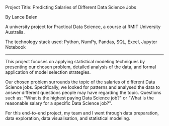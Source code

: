 Project Title: Predicting Salaries of Different Data Science Jobs

By Lance Belen

A university project for Practical Data Science, a course at RMIT University Australia.

The technology stack used: Python, NumPy, Pandas, SQL, Excel, Jupyter Notebook

-------------------------------------------------------------------------------
This project focuses on applying statistical modeling techniques by presenting our chosen problem, detailed analysis of the data, and formal application of model selection strategies.

Our chosen problem surrounds the topic of the salaries of different Data Science jobs. Specifically, we looked for patterns and analysed the data to answer different questions people may have regarding the topic.
Questions such as: "What is the highest paying Data Science job?" or "What is the reasonable salary for a specific Data Science job?".

For this end-to-end project, my team and I went through data preparation, data exploration, data visualisation, and statistical modeling.
